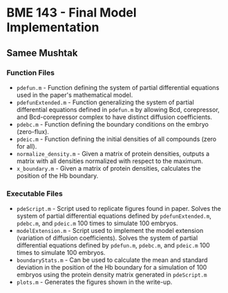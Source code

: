 # BME 143 - Final Model Implementation
## Samee Mushtak
### Function Files
* `pdefun.m` - Function defining the system of partial differential equations used in the paper's mathematical model.
* `pdefunExtended.m` - Function generalizing the system of partial differential equations defined in `pdefun.m` by allowing Bcd, corepressor, and Bcd-corepressor complex to have distinct diffusion coefficients. 
* `pdebc.m` - Function defining the boundary conditions on the embryo (zero-flux).
* `pdeic.m` - Function defining the initial densities of all compounds (zero for all).
* `normalize_density.m` - Given a matrix of protein densities, outputs a matrix with all densities normalized with respect to the maximum.
* `x_boundary.m` - Given a matrix of protein densities, calculates the position of the Hb boundary.
### Executable Files
* `pdeScript.m` - Script used to replicate figures found in paper. Solves the system of partial differential equations defined by `pdefunExtended.m`, `pdebc.m`, and `pdeic.m` 100 times to simulate 100 embryos.
* `modelExtension.m` - Script used to implement the model extension (variation of diffusion coefficients). Solves the system of partial differential equations defined by `pdefun.m`, `pdebc.m`, and `pdeic.m` 100 times to simulate 100 embryos.
* `boundaryStats.m` - Can be used to calculate the mean and standard deviation in the position of the Hb boundary for a simulation of 100 embryos using the protein density matrix generated in `pdeScript.m`
* `plots.m` - Generates the figures shown in the write-up.

